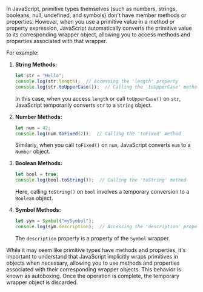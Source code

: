 In JavaScript, primitive types themselves (such as numbers, strings, booleans, null, undefined, and symbols) don't have member methods or properties. However, when you use a primitive value in a method or property expression, JavaScript automatically converts the primitive value to its corresponding wrapper object, allowing you to access methods and properties associated with that wrapper.

For example:

1. **String Methods:**
   ```javascript
   let str = "Hello";
   console.log(str.length);  // Accessing the 'length' property
   console.log(str.toUpperCase());  // Calling the 'toUpperCase' method
   ```

   In this case, when you access `length` or call `toUpperCase()` on `str`, JavaScript temporarily converts `str` to a `String` object.

2. **Number Methods:**
   ```javascript
   let num = 42;
   console.log(num.toFixed(2));  // Calling the 'toFixed' method
   ```

   Similarly, when you call `toFixed()` on `num`, JavaScript converts `num` to a `Number` object.

3. **Boolean Methods:**
   ```javascript
   let bool = true;
   console.log(bool.toString());  // Calling the 'toString' method
   ```

   Here, calling `toString()` on `bool` involves a temporary conversion to a `Boolean` object.

4. **Symbol Methods:**
   ```javascript
   let sym = Symbol("mySymbol");
   console.log(sym.description);  // Accessing the 'description' property
   ```

   The `description` property is a property of the `Symbol` wrapper.

While it may seem like primitive types have methods and properties, it's important to understand that JavaScript implicitly wraps primitives in objects when necessary, allowing you to use methods and properties associated with their corresponding wrapper objects. This behavior is known as autoboxing. Once the operation is complete, the temporary wrapper object is discarded.
